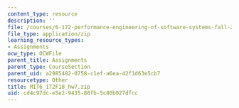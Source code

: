 ```yaml
---
content_type: resource
description: ''
file: /courses/6-172-performance-engineering-of-software-systems-fall-2018/cd4c97dce5e2943588fb5c80b027dfcc_MIT6_172F18_hw7.zip
file_type: application/zip
learning_resource_types:
- Assignments
ocw_type: OCWFile
parent_title: Assignments
parent_type: CourseSection
parent_uid: a2985482-0758-c1ef-a6ea-42f1d63e5cb7
resourcetype: Other
title: MIT6_172F18_hw7.zip
uid: cd4c97dc-e5e2-9435-88fb-5c80b027dfcc
---
```

